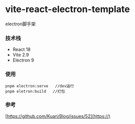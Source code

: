 # vite-react-electron-template

electron脚手架

### 技术栈

* React 18
* Vite 2.9
* Electron 9

### 使用

```
pnpm electron:serve   //dev运行
pnpm eletron:build   //打包
```

### 参考

[https://github.com/Kuari/Blog/issues/52](https://)
